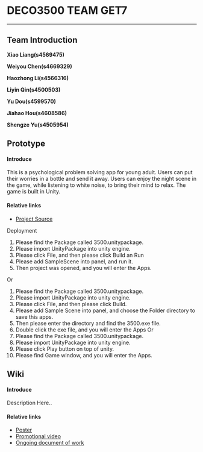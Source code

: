 # DECO3500 TEAM GET7
***

## Team Introduction

**Xiao Liang(s4569475)** 

**Weiyou Chen(s4669329)** 

**Haozhong Li(s4566316)** 

**Liyin Qin(s4500503)** 

**Yu Dou(s4599570)** 

**Jiahao Hou(s4608586)** 

**Shengze Yu(s4505954)** 


## Prototype
#### Introduce
This is a psychological problem solving app for young adult. Users can put their worries in a bottle and send it away. Users can enjoy the night scene in the game, while listening to white noise, to bring their mind to relax. The game is built in Unity.
#### Relative links
* [Project Source](https://github.com/zmxxb/Get7/tree/main/app)

Deployment
1.	Please find the Package called 3500.unitypackage.
2.	Please import UnityPackage into unity engine.
3.	Please click File, and then please click Build an Run
4.	Please add SampleScene into panel, and run it.
5.	Then project was opened, and you will enter the Apps.

Or
1. Please find the Package called 3500.unitypackage.
2. Please import UnityPackage into unity engine.
3. Please click File, and then please click Build.
4. Please add Sample Scene into panel, and choose the Folder directory to save this apps.
5. Then please enter the directory and find the 3500.exe file.
6. Double click the exe file, and you will enter the Apps
Or
1. Please find the Package called 3500.unitypackage.
2. Please import UnityPackage into unity engine.
3. Please click Play button on top of unity.
4. Please find Game window, and you will enter the Apps.




## Wiki
#### Introduce
Description Here..
#### Relative links
* [Poster](https://github.com/deco3500-2018/TheFakeNewsOrganisation/wiki/Design-Process)
* [Promotional video](https://www.youtube.com/watch?v=D9lP0yiVYow)
* [Ongoing document of work](https://github.com/deco3500-2018/TheFakeNewsOrganisation/wiki/Design-Process)


